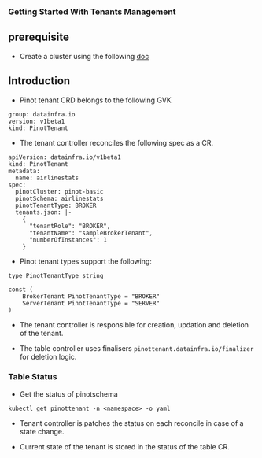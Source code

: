 ### Getting Started With Tenants Management

## prerequisite
- Create a cluster using the following [doc](./getting_started_tenants.md.md)

## Introduction

- Pinot tenant CRD belongs to the following GVK
```
group: datainfra.io
version: v1beta1
kind: PinotTenant
```
- The tenant controller reconciles the following spec as a CR.

```
apiVersion: datainfra.io/v1beta1
kind: PinotTenant
metadata:
  name: airlinestats
spec:
  pinotCluster: pinot-basic
  pinotSchema: airlinestats
  pinotTenantType: BROKER
  tenants.json: |- 
    {
      "tenantRole": "BROKER",
      "tenantName": "sampleBrokerTenant",
      "numberOfInstances": 1
    }
```

- Pinot tenant types support the following:
```
type PinotTenantType string

const (
	BrokerTenant PinotTenantType = "BROKER"
	ServerTenant PinotTenantType = "SERVER"
)
```

- The tenant controller is responsible for creation, updation and deletion of the tenant.

- The table controller uses finalisers ```pinottenant.datainfra.io/finalizer``` for deletion logic.

### Table Status

- Get the status of pinotschema
```
kubectl get pinottenant -n <namespace> -o yaml
```

- Tenant controller is patches the status on each reconcile in case of a state change.

- Current state of the tenant is stored in the status of the table CR.

```

```
